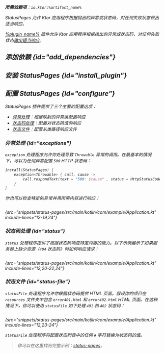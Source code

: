 [//]: # (title: 状态页)

<show-structure for="chapter" depth="2"/>
<primary-label ref="server-plugin"/>

<var name="plugin_name" value="StatusPages"/>
<var name="package_name" value="io.ktor.server.plugins.statuspages"/>
<var name="artifact_name" value="ktor-server-status-pages"/>

<tldr>
<p>
<b>所需依赖项</b>：<code>io.ktor:%artifact_name%</code>
</p>
<var name="example_name" value="status-pages"/>
<include from="lib.topic" element-id="download_example"/>
<include from="lib.topic" element-id="native_server_supported"/>
</tldr>

<link-summary>
StatusPages 允许 Ktor 应用程序根据抛出的异常或状态码，对任何失败状态做出适当响应。
</link-summary>

[%plugin_name%](https://api.ktor.io/ktor-server/ktor-server-plugins/ktor-server-status-pages/io.ktor.server.plugins.statuspages/-status-pages.html) 插件允许 Ktor 应用程序根据抛出的异常或状态码，对任何失败状态[做出适当响应](server-responses.md)。

## 添加依赖 {id="add_dependencies"}

<include from="lib.topic" element-id="add_ktor_artifact_intro"/>
<include from="lib.topic" element-id="add_ktor_artifact"/>

## 安装 StatusPages {id="install_plugin"}

<include from="lib.topic" element-id="install_plugin"/>

## 配置 StatusPages {id="configure"}

StatusPages 插件提供了三个主要的配置选项：

- [异常处理](#exceptions)：根据映射的异常类配置响应
- [状态码处理](#status)：配置对状态码值的响应
- [状态文件](#status-file)：配置从类路径响应文件

### 异常处理 {id="exceptions"}

`exception` 处理程序允许你处理导致 `Throwable` 异常的调用。在最基本的情况下，可以为任何异常配置 `500` HTTP 状态码：

```kotlin
install(StatusPages) {
    exception<Throwable> { call, cause ->
        call.respondText(text = "500: $cause" , status = HttpStatusCode.InternalServerError)
    }
}
```

你也可以检查特定的异常并用所需内容进行响应：

```kotlin
```
{src="snippets/status-pages/src/main/kotlin/com/example/Application.kt" include-lines="12-19,24"}

### 状态码处理 {id="status"}

`status` 处理程序提供了根据状态码响应特定内容的能力。以下示例展示了如果服务器上缺少资源（`404` 状态码）时如何响应请求：

```kotlin
```
{src="snippets/status-pages/src/main/kotlin/com/example/Application.kt" include-lines="12,20-22,24"}

### 状态文件 {id="status-file"}

`statusFile` 处理程序允许你根据状态码提供 HTML 页面。假设你的项目在 `resources` 文件夹中包含 `error401.html` 和 `error402.html` HTML 页面。在这种情况下，你可以使用 `statusFile` 如下处理 `401` 和 `402` 状态码：
```kotlin
```
{src="snippets/status-pages/src/main/kotlin/com/example/Application.kt" include-lines="12,23-24"}

`statusFile` 处理程序将配置状态列表中的任何 `#` 字符替换为状态码的值。

> 你可以在这里找到完整示例：[status-pages](https://github.com/ktorio/ktor-documentation/tree/%ktor_version%/codeSnippets/snippets/status-pages)。